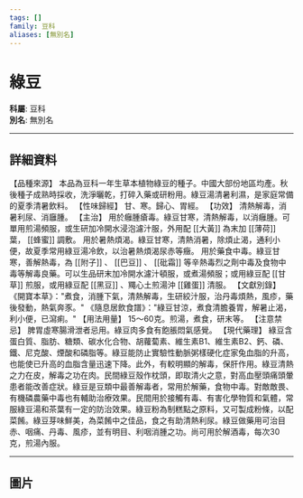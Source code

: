 ```yaml
---
tags: []
family: 豆科
aliases: [無別名]
---
```


# 綠豆

**科屬**: 豆科  
**別名**: 無別名  

---

## 詳細資料
【品種來源】
本品為豆科一年生草本植物綠豆的種子。中國大部份地區均產。秋後種子成熟時採收，洗淨曬乾，打碎入藥或研粉用。綠豆湯清暑利濕，是家庭常備的夏季清暑飲料。
【性味歸經】
甘、寒。歸心、胃經。
【功效】
清熱解毒，消暑利尿、消廱腫。
【主治】
用於癰腫瘡毒。綠豆甘寒，清熱解毒，以消癰腫。可單用煎湯頻服，或生研加冷開水浸泡濾汁服，外用配 [[大黃]] 為末加 [[薄荷]] 葉， [[蜂蜜]] 調敷。
用於暑熱煩渴。綠豆甘寒，清熱消暑，除煩止渴，通利小便，故夏季常用綠豆湯冷飲，以治暑熱煩渴尿赤等癥。
用於藥食中毒。綠豆甘寒，善解熱毒，為 [[附子]] 、 [[巴豆]] 、 [[砒霜]] 等辛熱毒烈之劑中毒及食物中毒等解毒良藥。可以生品研末加冷開水濾汁頓服，或煮湯頻服；或用綠豆配 [[甘草]] 煎服，或用綠豆配 [[黑豆]] 、鼆心土煎湯沖 [[雞蛋]] 清服。
【文獻別錄】
《開寶本草》："煮食，消腫下氣，清熱解毒，生研絞汁服，治丹毒煩熱，風疹，藥後發動，熱氣奔豕。"
《隨息居飲食譜》："綠豆甘涼，煮食清膽養胃，解暑止渴，利小便，已瀉痢。"
【用法用量】
15～60克。煎湯，煮食，研末等。
【注意禁忌】
脾胃虛寒腸滑泄者忌用。綠豆肉多食有飽脹悶氣感覺。
【現代藥理】
綠豆含蛋白質、脂肪、糖類、碳水化合物、胡蘿蔔素、維生素B1、維生素B2、鈣、磷、鐵、尼克酸、煙酸和磷脂等。綠豆能防止實驗性動脈粥樣硬化症家兔血脂的升高，也能使已升高的血脂含量迅速下降。此外，有較明顯的解毒，保肝作用。綠豆清熱之力在皮，解毒之功在肉。民間綠豆殼作枕頭，即取清火之意，對高血壓頭痛頭暈患者能改善症狀。綠豆是豆類中最善解毒者，常用於解藥，食物中毒。對敵敵畏、有機磷農藥中毒也有輔助治療效果。民間用於接觸有毒、有害化學物質和氣體，常服綠豆湯和茶葉有一定的防治效果。綠豆粉為制糕點之原料，又可製成粉條，以配菜餚。綠豆芽味鮮美，為菜餚中之佳品，食之有助清熱利尿。綠豆做藥用可治目赤、咽痛、丹毒、風疹，並有明目、利咽消腫之功。尚可用於解酒毒，每次30克，煎湯內服。

---

## 圖片
